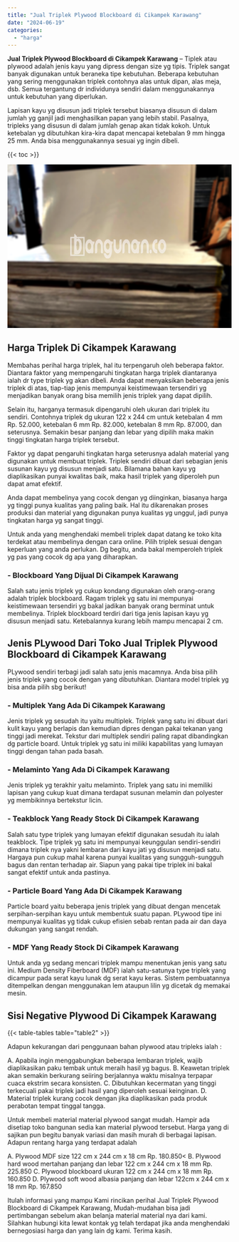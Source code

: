 ```yaml
---
title: "Jual Triplek Plywood Blockboard di Cikampek Karawang"
date: "2024-06-19"
categories: 
  - "harga"
---
```


**Jual Triplek Plywood Blockboard di Cikampek Karawang** – Tiplek atau plywood adalah jenis kayu yang dipress dengan size yg tipis. Triplek sangat banyak digunakan untuk beraneka tipe kebutuhan. Beberapa kebutuhan yang sering menggunakan triplek contohnya alas untuk dipan, alas meja, dsb. Semua tergantung dr individunya sendiri dalam menggunakannya untuk kebutuhan yang diperlukan.

Lapisan kayu yg disusun jadi triplek tersebut biasanya disusun di dalam jumlah yg ganjil jadi menghasilkan papan yang lebih stabil. Pasalnya, tripleks yang disusun di dalam jumlah genap akan tidak kokoh. Untuk ketebalan yg dibutuhkan kira-kira dapat mencapai ketebalan 9 mm hingga 25 mm. Anda bisa menggunakannya sesuai yg ingin dibeli.

{{< toc >}}

![Jual Triplek Plywood Blockboard di Cikampek Karawang](/images/jual-triplek-murah-47.png)

## Harga Triplek Di Cikampek Karawang

Membahas perihal harga triplek, hal itu terpengaruh oleh beberapa faktor. Diantara faktor yang mempengaruhi tingkatan harga triplek diantaranya ialah dr type triplek yg akan dibeli. Anda dapat menyaksikan beberapa jenis triplek di atas, tiap-tiap jenis mempunyai keistimewaan tersendiri yg menjadikan banyak orang bisa memilih jenis triplek yang dapat dipilih.

Selain itu, harganya termasuk dipengaruhi oleh ukuran dari triplek itu sendiri. Contohnya triplek dg ukuran 122 x 244 cm untuk ketebalan 4 mm Rp. 52.000, ketebalan 6 mm Rp. 82.000, ketebalan 8 mm Rp. 87.000, dan seterusnya. Semakin besar panjang dan lebar yang dipilih maka makin tinggi tingkatan harga triplek tersebut.

Faktor yg dapat pengaruhi tingkatan harga seterusnya adalah material yang digunakan untuk membuat triplek. Triplek sendiri dibuat dari sebagian jenis susunan kayu yg disusun menjadi satu. Bilamana bahan kayu yg diaplikasikan punyai kwalitas baik, maka hasil triplek yang diperoleh pun dapat amat efektif.

Anda dapat membelinya yang cocok dengan yg diinginkan, biasanya harga yg tinggi punya kualitas yang paling baik. Hal itu dikarenakan proses produksi dan material yang digunakan punya kualitas yg unggul, jadi punya tingkatan harga yg sangat tinggi.

Untuk anda yang menghendaki membeli triplek dapat datang ke toko kita terdekat atau membelinya dengan cara online. Pilih triplek sesuai dengan keperluan yang anda perlukan. Dg begitu, anda bakal memperoleh triplek yg pas yang cocok dg apa yang diharapkan.

### \- Blockboard Yang Dijual Di Cikampek Karawang

Salah satu jenis triplek yg cukup kondang digunakan oleh orang-orang adalah triplek blockboard. Ragam triplek yg satu ini mempunyai keistimewaan tersendiri yg bakal jadikan banyak orang berminat untuk membelinya. Triplek blockboard terdiri dari tiga jenis lapisan kayu yg disusun menjadi satu. Ketebalannya kurang lebih mampu mencapai 2 cm.

## Jenis PLywood Dari Toko Jual Triplek Plywood Blockboard di Cikampek Karawang

PLywood sendiri terbagi jadi salah satu jenis macamnya. Anda bisa pilih jenis triplek yang cocok dengan yang dibutuhkan. Diantara model triplek yg bisa anda pilih sbg berikut!

### \- Multiplek Yang Ada Di Cikampek Karawang

Jenis triplek yg sesudah itu yaitu multiplek. Triplek yang satu ini dibuat dari kulit kayu yang berlapis dan kemudian dipres dengan pakai tekanan yang tinggi jadi merekat. Tekstur dari multiplek sendiri paling rapat dibandingkan dg particle board. Untuk triplek yg satu ini miliki kapabilitas yang lumayan tinggi dengan tahan pada basah.

### \- Melaminto Yang Ada Di Cikampek Karawang

Jenis triplek yg terakhir yaitu melaminto. Triplek yang satu ini memiliki lapisan yang cukup kuat dimana terdapat susunan melamin dan polyester yg membikinnya bertekstur licin.

### \- Teakblock Yang Ready Stock Di Cikampek Karawang

Salah satu type triplek yang lumayan efektif digunakan sesudah itu ialah teakblock. Tipe triplek yg satu ini mempunyai keunggulan sendiri-sendiri dimana triplek nya yakni lembaran dari kayu jati yg disusun menjadi satu. Hargaya pun cukup mahal karena punyai kualitas yang sungguh-sungguh bagus dan rentan terhadap air. Siapun yang pakai tipe triplek ini bakal sangat efektif untuk anda pastinya.

### \- Particle Board Yang Ada Di Cikampek Karawang

Particle board yaitu beberapa jenis triplek yang dibuat dengan mencetak serpihan-serpihan kayu untuk membentuk suatu papan. PLywood tipe ini mempunyai kualitas yg tidak cukup efisien sebab rentan pada air dan daya dukungan yang sangat rendah.

### \- MDF Yang Ready Stock Di Cikampek Karawang

Untuk anda yg sedang mencari triplek mampu menentukan jenis yang satu ini. Medium Density Fiberboard (MDF) ialah satu-satunya type triplek yang dicampur pada serat kayu lunak dg serat kayu keras. Sistem pembuatannya ditempelkan dengan menggunakan lem ataupun lilin yg dicetak dg memakai mesin.

## Sisi Negative Plywood Di Cikampek Karawang

{{< table-tables table="table2" >}}

Adapun kekurangan dari penggunaan bahan plywood atau tripleks ialah :

A. Apabila ingin menggabungkan beberapa lembaran triplek, wajib diaplikasikan paku tembak untuk meraih hasil yg bagus. B. Keawetan triplek akan semakin berkurang seiiring berjalannya waktu misalnya terpapar cuaca ekstrim secara konsisten. C. Dibutuhkan kecermatan yang tinggi terkecuali pakai triplek jadi hasil yang diperoleh sesuai keinginan. D. Material triplek kurang cocok dengan jika diaplikasikan pada produk perabotan tempat tinggal tangga.

Untuk membeli material material plywood sangat mudah. Hampir ada disetiap toko bangunan sedia kan material plywood tersebut. Harga yang di sajikan pun begitu banyak variasi dan masih murah di berbagai lapisan. Adapun rentang harga yang terdapat adalah

A. Plywood MDF size 122 cm x 244 cm x 18 cm Rp. 180.850< B. Plywood hard wood mertahan panjang dan lebar 122 cm x 244 cm x 18 mm Rp. 225.850 C. Plywood blockboard ukuran 122 cm x 244 cm x 18 mm Rp. 160.850 D. Plywood soft wood albasia panjang dan lebar 122cm x 244 cm x 18 mm Rp. 167.850

Itulah informasi yang mampu Kami rincikan perihal Jual Triplek Plywood Blockboard di Cikampek Karawang, Mudah-mudahan bisa jadi pertimbangan sebelum akan belanja material material nya dari kami. Silahkan hubungi kita lewat kontak yg telah terdapat jika anda menghendaki bernegosiasi harga dan yang lain dg kami. Terima kasih.
